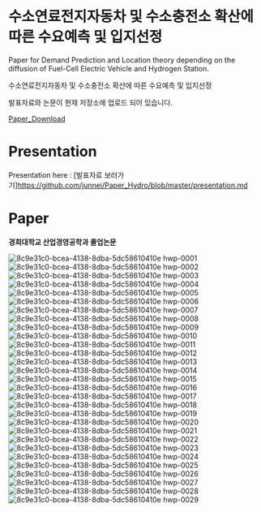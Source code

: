 # 수소연료전지자동차 및 수소충전소 확산에 따른 수요예측 및 입지선정

Paper for
Demand Prediction and Location theory depending on the diffusion of Fuel-Cell Electric Vehicle and Hydrogen Station.


수소연료전지자동차 및 수소충전소 확산에 따른 수요예측 및 입지선정

발표자료와 논문이 현재 저장소에 업로드 되어 있습니다.

[Paper_Download](https://github.com/junnei/Paper_Hydro/files/4215330/File_Download.pdf)

# Presentation

Presentation here :
[발표자료 보러가기]https://github.com/junnei/Paper_Hydro/blob/master/presentation.md

# Paper

<b>경희대학교 산업경영공학과 졸업논문</b>

![8c9e31c0-bcea-4138-8dba-5dc58610410e hwp-0001](https://user-images.githubusercontent.com/41983244/74676458-73385680-51f9-11ea-9aef-48b396b97968.png)
![8c9e31c0-bcea-4138-8dba-5dc58610410e hwp-0002](https://user-images.githubusercontent.com/41983244/74676461-75021a00-51f9-11ea-927f-7760fa1082c1.png)
![8c9e31c0-bcea-4138-8dba-5dc58610410e hwp-0003](https://user-images.githubusercontent.com/41983244/74676463-76334700-51f9-11ea-8aa4-c02379d3ab9a.png)
![8c9e31c0-bcea-4138-8dba-5dc58610410e hwp-0004](https://user-images.githubusercontent.com/41983244/74676467-76cbdd80-51f9-11ea-8465-b924b4834de0.png)
![8c9e31c0-bcea-4138-8dba-5dc58610410e hwp-0005](https://user-images.githubusercontent.com/41983244/74676469-77647400-51f9-11ea-935f-d4d7a8cc8d8e.png)
![8c9e31c0-bcea-4138-8dba-5dc58610410e hwp-0006](https://user-images.githubusercontent.com/41983244/74676470-77647400-51f9-11ea-80c7-472d7661603d.png)
![8c9e31c0-bcea-4138-8dba-5dc58610410e hwp-0007](https://user-images.githubusercontent.com/41983244/74676472-77fd0a80-51f9-11ea-8b7a-6d82c759dd3c.png)
![8c9e31c0-bcea-4138-8dba-5dc58610410e hwp-0008](https://user-images.githubusercontent.com/41983244/74676474-7895a100-51f9-11ea-9178-a9f5e9b672a1.png)
![8c9e31c0-bcea-4138-8dba-5dc58610410e hwp-0009](https://user-images.githubusercontent.com/41983244/74676476-792e3780-51f9-11ea-8947-4a211ce6db89.png)
![8c9e31c0-bcea-4138-8dba-5dc58610410e hwp-0010](https://user-images.githubusercontent.com/41983244/74676478-792e3780-51f9-11ea-943a-07e8b9425bc0.png)
![8c9e31c0-bcea-4138-8dba-5dc58610410e hwp-0011](https://user-images.githubusercontent.com/41983244/74676479-79c6ce00-51f9-11ea-8d4d-154d54eb0be5.png)
![8c9e31c0-bcea-4138-8dba-5dc58610410e hwp-0012](https://user-images.githubusercontent.com/41983244/74676480-7a5f6480-51f9-11ea-9147-629698ce9476.png)
![8c9e31c0-bcea-4138-8dba-5dc58610410e hwp-0013](https://user-images.githubusercontent.com/41983244/74676481-7a5f6480-51f9-11ea-8cd3-dfb4bf18c14e.png)
![8c9e31c0-bcea-4138-8dba-5dc58610410e hwp-0014](https://user-images.githubusercontent.com/41983244/74676482-7af7fb00-51f9-11ea-86aa-ba8e127dfc25.png)
![8c9e31c0-bcea-4138-8dba-5dc58610410e hwp-0015](https://user-images.githubusercontent.com/41983244/74676483-7b909180-51f9-11ea-8e93-26346b4c7c30.png)
![8c9e31c0-bcea-4138-8dba-5dc58610410e hwp-0016](https://user-images.githubusercontent.com/41983244/74676484-7b909180-51f9-11ea-826c-d34985fc30ef.png)
![8c9e31c0-bcea-4138-8dba-5dc58610410e hwp-0017](https://user-images.githubusercontent.com/41983244/74676486-7c292800-51f9-11ea-8964-2ac17ef798f6.png)
![8c9e31c0-bcea-4138-8dba-5dc58610410e hwp-0018](https://user-images.githubusercontent.com/41983244/74676488-7cc1be80-51f9-11ea-8cb7-2c98978a661a.png)
![8c9e31c0-bcea-4138-8dba-5dc58610410e hwp-0019](https://user-images.githubusercontent.com/41983244/74676489-7d5a5500-51f9-11ea-8f02-7506ef51d6fc.png)
![8c9e31c0-bcea-4138-8dba-5dc58610410e hwp-0020](https://user-images.githubusercontent.com/41983244/74676491-7d5a5500-51f9-11ea-8682-32f799f03b2e.png)
![8c9e31c0-bcea-4138-8dba-5dc58610410e hwp-0021](https://user-images.githubusercontent.com/41983244/74676493-7e8b8200-51f9-11ea-9d84-491d8981b4f1.png)
![8c9e31c0-bcea-4138-8dba-5dc58610410e hwp-0022](https://user-images.githubusercontent.com/41983244/74676497-7e8b8200-51f9-11ea-8b68-7d98d4122219.png)
![8c9e31c0-bcea-4138-8dba-5dc58610410e hwp-0023](https://user-images.githubusercontent.com/41983244/74676499-7f241880-51f9-11ea-9746-523c995d0978.png)
![8c9e31c0-bcea-4138-8dba-5dc58610410e hwp-0024](https://user-images.githubusercontent.com/41983244/74676501-7fbcaf00-51f9-11ea-8bc6-4e54857d3cc1.png)
![8c9e31c0-bcea-4138-8dba-5dc58610410e hwp-0025](https://user-images.githubusercontent.com/41983244/74676502-7fbcaf00-51f9-11ea-99a2-137eaae110e4.png)
![8c9e31c0-bcea-4138-8dba-5dc58610410e hwp-0026](https://user-images.githubusercontent.com/41983244/74676505-80554580-51f9-11ea-9279-aaa33ad8603e.png)
![8c9e31c0-bcea-4138-8dba-5dc58610410e hwp-0027](https://user-images.githubusercontent.com/41983244/74676509-80eddc00-51f9-11ea-9c34-a955cabd103e.png)
![8c9e31c0-bcea-4138-8dba-5dc58610410e hwp-0028](https://user-images.githubusercontent.com/41983244/74676511-81867280-51f9-11ea-8bd8-a012c72dbf78.png)
![8c9e31c0-bcea-4138-8dba-5dc58610410e hwp-0029](https://user-images.githubusercontent.com/41983244/74676512-81867280-51f9-11ea-99bb-81dad0e33cb7.png)

